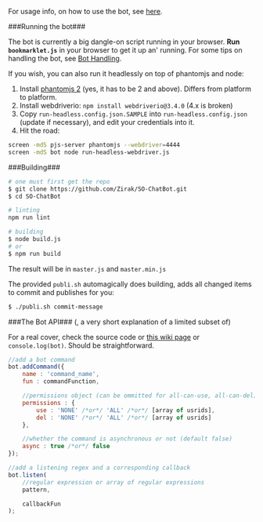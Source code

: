 For usage info, on how to use the bot, see [here](https://github.com/Zirak/SO-ChatBot/wiki/Interacting-with-the-bot).

###Running the bot###

The bot is currently a big dangle-on script running in your browser. **Run `bookmarklet.js`** in your browser to get it up an' running. For some tips on handling the bot, see [Bot Handling](https://github.com/Zirak/SO-ChatBot/wiki/Bot-Handling).

If you wish, you can also run it headlessly on top of phantomjs and node:

1. Install [phantomjs 2](http://phantomjs.org/) (yes, it has to be 2 and above). Differs from platform to platform.
2. Install webdriverio: `npm install webdriverio@3.4.0` (4.x is broken)
3. Copy `run-headless.config.json.SAMPLE` into `run-headless.config.json` (update if necessary), and edit your credentials into it.
4. Hit the road:

 ```sh
screen -mdS pjs-server phantomjs --webdriver=4444
screen -mdS bot node run-headless-webdriver.js
```

###Building###

```sh
# one must first get the repo
$ git clone https://github.com/Zirak/SO-ChatBot.git
$ cd SO-ChatBot

# linting
npm run lint

# building
$ node build.js
# or
$ npm run build
```

The result will be in `master.js` and `master.min.js`

The provided `publi.sh` automagically does building, adds all changed items to commit and publishes for you:

```sh
$ ./publi.sh commit-message
```

###The Bot API###
(, a very short explanation of a limited subset of)

For a real cover, check the source code or [this wiki page](https://github.com/Zirak/SO-ChatBot/wiki/Plugin-writing) or `console.log(bot)`. Should be straightforward.

```javascript
//add a bot command
bot.addCommand({
    name : 'command_name',
    fun : commandFunction,

    //permissions object (can be ommitted for all-can-use, all-can-del)
    permissions : {
        use : 'NONE' /*or*/ 'ALL' /*or*/ [array of usrids],
        del : 'NONE' /*or*/ 'ALL' /*or*/ [array of usrids]
    },

    //whether the command is asynchronous or not (default false)
    async : true /*or*/ false
});

//add a listening regex and a corresponding callback
bot.listen(
    //regular expression or array of regular expressions
    pattern,

    callbackFun
);
```
